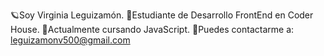 🪐Soy Virginia Leguizamón.
🤟Estudiante de Desarrollo FrontEnd en Coder House.
🧠Actualmente cursando JavaScript.
👀Puedes contactarme a: leguizamonv500@gmail.com


<!---
virginaleguizamon/virginaleguizamon is a ✨ special ✨ repository because its `README.md` (this file) appears on your GitHub profile.
You can click the Preview link to take a look at your changes.
--->
